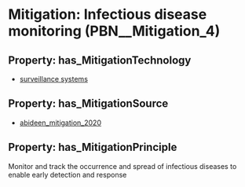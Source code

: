 # Mitigation: __Infectious disease monitoring__ (PBN__Mitigation_4)

## Property: has_MitigationTechnology

* [surveillance systems](../Technology/PBN__Technology_0)

## Property: has_MitigationSource

* [abideen_mitigation_2020](../Article/PBN__Article_200)

## Property: has_MitigationPrinciple

Monitor and track the occurrence and spread of infectious diseases to enable early detection and response

